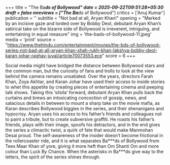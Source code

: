 +++
title = "The Ba***ds of Bollywood"
date = 2025-09-22T09:51:28+05:30
draft = false
mreviews = ["The Ba***ds of Bollywood"]
critics = ['Anuj Kumar']
publication = ''
subtitle = "Not bad at all, Aryan Khan!"
opening = "Marked by an incisive gaze and lorded over by Bobby Deol, debutant Aryan Khan’s satirical take on the bizarre side of Bollywood is irreverent, intriguing, and entertaining in equal measure"
img = 'the-bads-of-bollywood-11.jpeg'
media = 'print'
source = "https://www.thehindu.com/entertainment/movies/the-bds-of-bollywood-series-not-bad-at-all-aryan-khan-shah-rukh-khan-lakshya-bobby-deol-karan-johar-raghav-juyal/article70073553.ece"
score = 6
+++

Social media might have bridged the distance between Bollywood stars and the common man, but the curiosity of fans and trolls to look at the view behind the camera remains unsatiated. Over the years, directors Farah Khan, Zoya Akhtar, and Karan Johar have used their access to inside stories to whet this appetite by creating pieces of entertaining cinema and peeping talk shows. Taking this ‘silsila’ forward, debutant Aryan Khan pulls back the curtains and brews an intoxicating concoction of gossip, news, and salacious details in between to mount a sharp take on the movie mafia, as Karan describes Bollywood biggies in the series, and their shenanigans and hypocrisy. Aryan uses his access to his father’s friends and colleagues not to paint a tribute, but to create subversive graffiti. He roasts his father’s friends, plays with their image, spoofs his detractors, and in the end gives the series a climactic twist, a quirk of fate that would make Manmohan Desai proud. The self-awareness of the insider doesn’t become frictional in the rollercoaster ride, and it is what separates Ba\*\*\*ds of Bollywood from Tees Maar Khan of yore, giving it more heft than Om Shanti Om and more colour than Luck By Chance. When the asterisks in Ba\*\*\*ds give way to the letters, the spirit of the series shines through.
